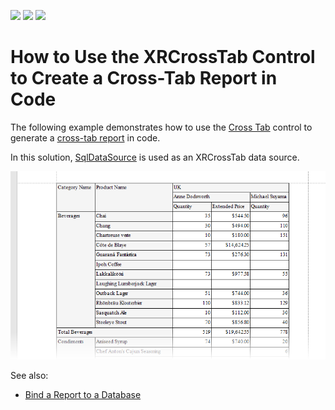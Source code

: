 <!-- default badges list -->
![](https://img.shields.io/endpoint?url=https://codecentral.devexpress.com/api/v1/VersionRange/128604168/22.2.2%2B)
[![](https://img.shields.io/badge/Open_in_DevExpress_Support_Center-FF7200?style=flat-square&logo=DevExpress&logoColor=white)](https://supportcenter.devexpress.com/ticket/details/E67)
[![](https://img.shields.io/badge/📖_How_to_use_DevExpress_Examples-e9f6fc?style=flat-square)](https://docs.devexpress.com/GeneralInformation/403183)
<!-- default badges end -->
# How to Use the XRCrossTab Control to Create a Cross-Tab Report in Code


The following example demonstrates how to use the [Cross Tab](https://docs.devexpress.com/XtraReports/DevExpress.XtraReports.UI.XRCrossTab?v=21.2) control to generate a [cross-tab report](https://docs.devexpress.com/XtraReports/4226?v=21.2) in code.


In this solution, [SqlDataSource](https://docs.devexpress.com/CoreLibraries/DevExpress.DataAccess.Sql.SqlDataSource?v=21.2) is used as an XRCrossTab data source.

![Cross-Tab Report](Images/screenshot.png)

See also:
* [Bind a Report to a Database](https://docs.devexpress.com/XtraReports/2554?v=21.2)

